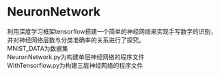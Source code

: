 # NeuronNetwork
利用深度学习框架tensorflow搭建一个简单的神经网络来实现手写数字的识别，并对神经网络层数与分类准确率的关系进行了探究。  
MNIST_DATA为数据集  
NeuronNetwork.py为构建单层神经网络的程序文件  
WithTensorflow.py为构建三层神经网络的程序文件
